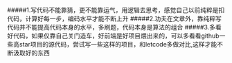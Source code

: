 #####1.写代码不能靠猜，更不能靠运气，用逻辑去思考，感觉自己以前纯粹是扣代码，计算好每一步，编码水平才能不断上升
#####2.功夫在文章外，靠纯粹写代码并不能提高代码本身的水平，多刷题，代码本身是算法的组合
#####3.多看好代码，如果仅靠自己关门造车，好前端是好项目煨出来的，可以多看看github一些高star项目的源代码，尝试写一些这样的项目，和letcode多做对比,这样才能不断汲取好的东西
